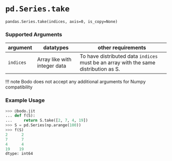 # `pd.Series.take`

`pandas.Series.take(indices, axis=0, is_copy=None)`

### Supported Arguments

| argument  | datatypes                    | other requirements                                                                    |
|-----------|------------------------------|---------------------------------------------------------------------------------------|
| `indices` | Array like with integer data | To have distributed  data `indices` must be an array with the same distribution as S. |


!!! note
    Bodo does not accept any additional arguments for Numpy
    compatibility


### Example Usage

``` py
>>> @bodo.jit
... def f(S):
...     return S.take([2, 7, 4, 19])
>>> S = pd.Series(np.arange(100))
>>> f(S)
2      2
7      7
4      4
19    19
dtype: int64
```

